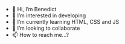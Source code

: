 - 👋 Hi, I’m Benedict
- 👀 I’m interested in developing
- 🌱 I’m currently learning HTML, CSS and JS
- 💞️ I’m looking to collaborate
- 📫 How to reach me...?

<!---
No comments!
--->
